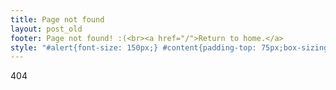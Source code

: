 ```yaml
---
title: Page not found
layout: post_old
footer: Page not found! :(<br><a href="/">Return to home.</a>
style: "#alert{font-size: 150px;} #content{padding-top: 75px;box-sizing: border-box;}"
---
```


<span id="alert">404</span>